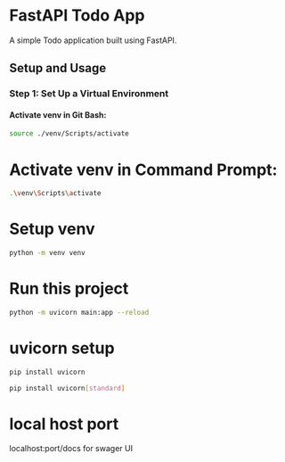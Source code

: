 # FastAPI Todo App

A simple Todo application built using FastAPI.

## Setup and Usage

### Step 1: Set Up a Virtual Environment

#### Activate venv in Git Bash:

```bash
source ./venv/Scripts/activate
```

# Activate venv in Command Prompt:

```bash
.\venv\Scripts\activate
```

# Setup venv

```bash
python -m venv venv
```

# Run this project

```bash
python -m uvicorn main:app --reload
```

# uvicorn setup

```bash
pip install uvicorn
```

```bash
pip install uvicorn[standard]
```

# local host port

localhost:port/docs for swager UI

```

```
